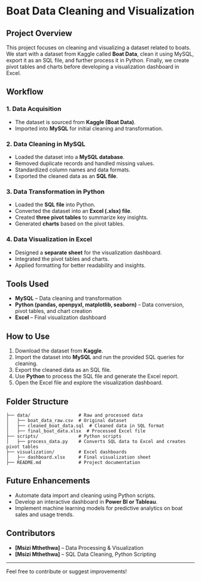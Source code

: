 # Boat Data Cleaning and Visualization

## Project Overview
This project focuses on cleaning and visualizing a dataset related to boats. We start with a dataset from Kaggle called **Boat Data**, clean it using MySQL, export it as an SQL file, and further process it in Python. Finally, we create pivot tables and charts before developing a visualization dashboard in Excel.

## Workflow

### 1. Data Acquisition
- The dataset is sourced from **Kaggle (Boat Data)**.
- Imported into **MySQL** for initial cleaning and transformation.

### 2. Data Cleaning in MySQL
- Loaded the dataset into a **MySQL database**.
- Removed duplicate records and handled missing values.
- Standardized column names and data formats.
- Exported the cleaned data as an **SQL file**.

### 3. Data Transformation in Python
- Loaded the **SQL file** into Python.
- Converted the dataset into an **Excel (.xlsx) file**.
- Created **three pivot tables** to summarize key insights.
- Generated **charts** based on the pivot tables.

### 4. Data Visualization in Excel
- Designed a **separate sheet** for the visualization dashboard.
- Integrated the pivot tables and charts.
- Applied formatting for better readability and insights.

## Tools Used
- **MySQL** – Data cleaning and transformation
- **Python (pandas, openpyxl, matplotlib, seaborn)** – Data conversion, pivot tables, and chart creation
- **Excel** – Final visualization dashboard

## How to Use
1. Download the dataset from **Kaggle**.
2. Import the dataset into **MySQL** and run the provided SQL queries for cleaning.
3. Export the cleaned data as an SQL file.
4. Use **Python** to process the SQL file and generate the Excel report.
5. Open the Excel file and explore the visualization dashboard.

## Folder Structure
```
├── data/                  # Raw and processed data
│   ├── boat_data_raw.csv  # Original dataset
│   ├── cleaned_boat_data.sql  # Cleaned data in SQL format
│   ├── final_boat_data.xlsx  # Processed Excel file
├── scripts/               # Python scripts
│   ├── process_data.py    # Converts SQL data to Excel and creates pivot tables
├── visualization/         # Excel dashboards
│   ├── dashboard.xlsx     # Final visualization sheet
├── README.md              # Project documentation
```

## Future Enhancements
- Automate data import and cleaning using Python scripts.
- Develop an interactive dashboard in **Power BI or Tableau**.
- Implement machine learning models for predictive analytics on boat sales and usage trends.

## Contributors
- **[Msizi Mthethwa]** – Data Processing & Visualization
- **[Msizi Mthethwa]** – SQL Data Cleaning, Python Scripting


---
Feel free to contribute or suggest improvements!
